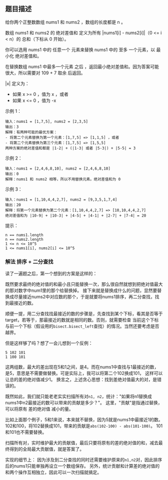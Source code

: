 ## 题目描述
给你两个正整数数组 nums1 和 nums2 ，数组的长度都是 n 。

数组 nums1 和 nums2 的 绝对差值和 定义为所有 |nums1[i] - nums2[i]|（0 <= i < n）的 总和（下标从 0 开始）。

你可以选用 nums1 中的 任意一个 元素来替换 nums1 中的 至多 一个元素，以 最小化 绝对差值和。

在替换数组 nums1 中最多一个元素 之后 ，返回最小绝对差值和。因为答案可能很大，所以需要对 109 + 7 取余 后返回。

|x| 定义为：
- 如果 x >= 0 ，值为 x ，或者
- 如果 x <= 0 ，值为 -x

示例 1：
```
输入：nums1 = [1,7,5], nums2 = [2,3,5]
输出：3
解释：有两种可能的最优方案：
- 将第二个元素替换为第一个元素：[1,7,5] => [1,1,5] ，或者
- 将第二个元素替换为第三个元素：[1,7,5] => [1,5,5]
两种方案的绝对差值和都是 |1-2| + (|1-3| 或者 |5-3|) + |5-5| = 3
```
示例 2：
```
输入：nums1 = [2,4,6,8,10], nums2 = [2,4,6,8,10]
输出：0
解释：nums1 和 nums2 相等，所以不用替换元素。绝对差值和为 0
```
示例 3：
```
输入：nums1 = [1,10,4,4,2,7], nums2 = [9,3,5,1,7,4]
输出：20
解释：将第一个元素替换为第二个元素：[1,10,4,4,2,7] => [10,10,4,4,2,7]
绝对差值和为 |10-9| + |10-3| + |4-5| + |4-1| + |2-7| + |7-4| = 20
```

提示：
```
n == nums1.length
n == nums2.length
1 <= n <= 10^5
1 <= nums1[i], nums2[i] <= 10^5
```

### 解法 排序 + 二分查找
读了一遍题之后，第一个想到的方案是这样的：

既然要求最终的绝对值的和最小且只能替换一次，那么很自然就想到把绝对值最大的那对数字中num1里的那个给替换掉。
接下来就是替换成什么的问题，显然要替换成尽量接近nums2中对应数的那个，于是就要将nums1排序，再二分查找，找到最接近的数。

顺便一提，用二分查找找最接近的数的步骤是，先查找到某个下标，看其是否等于target，若等于，那最接近的数就是相同的数。否则，就需要检查
当前这个下标与前一个下标（假设用的`bisect.bisect_left`查找）的情况。当然还要考虑是否越界。

但是这样够了吗？想了一会儿想到一个反例：
```text
5 102 101
1 100 101
```
这两组数，最大的差出现在5和1之间，是4。而在nums1中查找与1最接近的数，是5，意思是不需要做替换。可是实际上，我可以将第二个102换成101，
这样可以让总的差的绝对值减少1。
换言之，上述贪心思想：找到差绝对值最大的对，是错误的。

既然如此，我们就只能老老实实扫描所有对`n1, n2`，统计："如果将n1替换成nums1中n2最接近的数可以带来的贡献是多少？"。
这里，"贡献"是指通过替换，可以将原有 差的绝对值 减小的量。

比如上面那个例子，5和1来说，本来就不替换，因为5就是nums1中最接近1的数。
102和100，将102替换成101，带来的贡献是`abs(102-100) - abs(101-100)`。
101和101也不需要替换。

扫描所有对，实时维护最大的贡献值，最后只要将原有的差的绝对值的和，减去最终得到的全局最大贡献值，就是答案了。

实现的细节上：
因为涉及到二分查找的同时还需要维护原来的`n1,n2`对，因此排序后的nums1只能单独再设立一个数组保存。
另外，统计贡献和计算差的绝对值的和两个操作互相独立，因此可以一次扫描就搞定。
